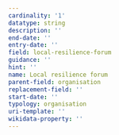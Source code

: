 ```yaml
---
cardinality: '1'
datatype: string
description: ''
end-date: ''
entry-date: ''
field: local-resilience-forum
guidance: ''
hint: ''
name: Local resilience forum
parent-field: organisation
replacement-field: ''
start-date: ''
typology: organisation
uri-template: ''
wikidata-property: ''
---
```

